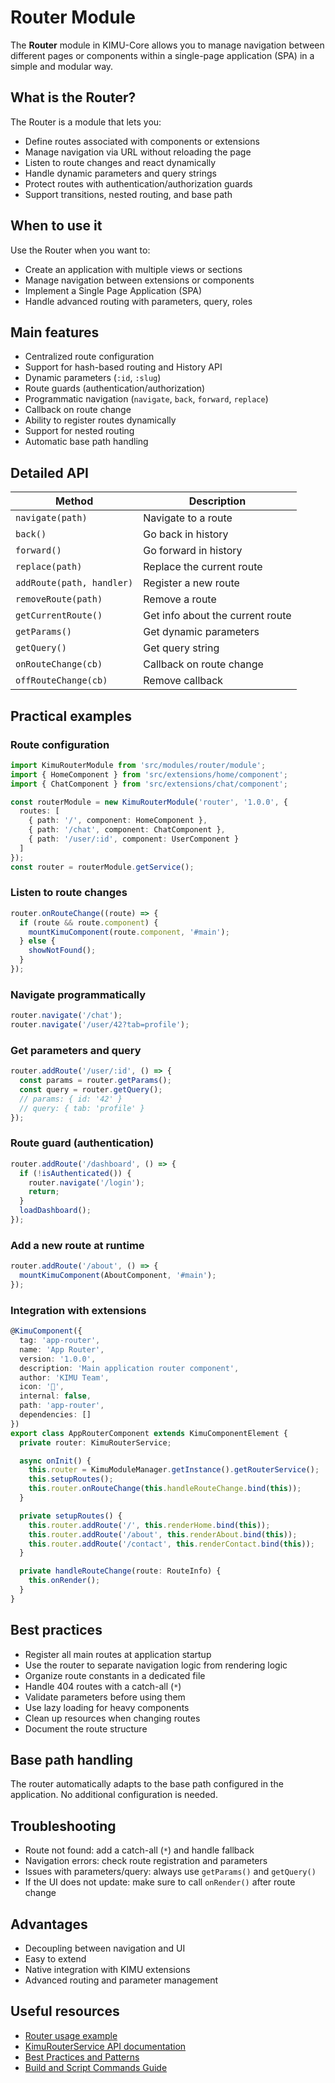 # Router Module

The **Router** module in KIMU-Core allows you to manage navigation between different pages or components within a single-page application (SPA) in a simple and modular way.

## What is the Router?
The Router is a module that lets you:
- Define routes associated with components or extensions
- Manage navigation via URL without reloading the page
- Listen to route changes and react dynamically
- Handle dynamic parameters and query strings
- Protect routes with authentication/authorization guards
- Support transitions, nested routing, and base path

## When to use it
Use the Router when you want to:
- Create an application with multiple views or sections
- Manage navigation between extensions or components
- Implement a Single Page Application (SPA)
- Handle advanced routing with parameters, query, roles

## Main features
- Centralized route configuration
- Support for hash-based routing and History API
- Dynamic parameters (`:id`, `:slug`)
- Route guards (authentication/authorization)
- Programmatic navigation (`navigate`, `back`, `forward`, `replace`)
- Callback on route change
- Ability to register routes dynamically
- Support for nested routing
- Automatic base path handling

## Detailed API
| Method | Description |
|--------|-------------|
| `navigate(path)` | Navigate to a route |
| `back()` | Go back in history |
| `forward()` | Go forward in history |
| `replace(path)` | Replace the current route |
| `addRoute(path, handler)` | Register a new route |
| `removeRoute(path)` | Remove a route |
| `getCurrentRoute()` | Get info about the current route |
| `getParams()` | Get dynamic parameters |
| `getQuery()` | Get query string |
| `onRouteChange(cb)` | Callback on route change |
| `offRouteChange(cb)` | Remove callback |

## Practical examples
### Route configuration
```typescript
import KimuRouterModule from 'src/modules/router/module';
import { HomeComponent } from 'src/extensions/home/component';
import { ChatComponent } from 'src/extensions/chat/component';

const routerModule = new KimuRouterModule('router', '1.0.0', {
  routes: [
    { path: '/', component: HomeComponent },
    { path: '/chat', component: ChatComponent },
    { path: '/user/:id', component: UserComponent }
  ]
});
const router = routerModule.getService();
```

### Listen to route changes
```typescript
router.onRouteChange((route) => {
  if (route && route.component) {
    mountKimuComponent(route.component, '#main');
  } else {
    showNotFound();
  }
});
```

### Navigate programmatically
```typescript
router.navigate('/chat');
router.navigate('/user/42?tab=profile');
```

### Get parameters and query
```typescript
router.addRoute('/user/:id', () => {
  const params = router.getParams();
  const query = router.getQuery();
  // params: { id: '42' }
  // query: { tab: 'profile' }
});
```

### Route guard (authentication)
```typescript
router.addRoute('/dashboard', () => {
  if (!isAuthenticated()) {
    router.navigate('/login');
    return;
  }
  loadDashboard();
});
```

### Add a new route at runtime
```typescript
router.addRoute('/about', () => {
  mountKimuComponent(AboutComponent, '#main');
});
```

### Integration with extensions
```typescript
@KimuComponent({
  tag: 'app-router',
  name: 'App Router',
  version: '1.0.0',
  description: 'Main application router component',
  author: 'KIMU Team',
  icon: '🧭',
  internal: false,
  path: 'app-router',
  dependencies: []
})
export class AppRouterComponent extends KimuComponentElement {
  private router: KimuRouterService;

  async onInit() {
    this.router = KimuModuleManager.getInstance().getRouterService();
    this.setupRoutes();
    this.router.onRouteChange(this.handleRouteChange.bind(this));
  }

  private setupRoutes() {
    this.router.addRoute('/', this.renderHome.bind(this));
    this.router.addRoute('/about', this.renderAbout.bind(this));
    this.router.addRoute('/contact', this.renderContact.bind(this));
  }

  private handleRouteChange(route: RouteInfo) {
    this.onRender();
  }
}
```

## Best practices
- Register all main routes at application startup
- Use the router to separate navigation logic from rendering logic
- Organize route constants in a dedicated file
- Handle 404 routes with a catch-all (`*`)
- Validate parameters before using them
- Use lazy loading for heavy components
- Clean up resources when changing routes
- Document the route structure

## Base path handling
The router automatically adapts to the base path configured in the application. No additional configuration is needed.

## Troubleshooting
- Route not found: add a catch-all (`*`) and handle fallback
- Navigation errors: check route registration and parameters
- Issues with parameters/query: always use `getParams()` and `getQuery()`
- If the UI does not update: make sure to call `onRender()` after route change

## Advantages
- Decoupling between navigation and UI
- Easy to extend
- Native integration with KIMU extensions
- Advanced routing and parameter management

## Useful resources
- [Router usage example](../examples/router-example.md)
- [KimuRouterService API documentation](../../framework/modules/router)
- [Best Practices and Patterns](../../framework/extensions/best-practices.md)
- [Build and Script Commands Guide](../../framework/extensions/build-deployment.md)

